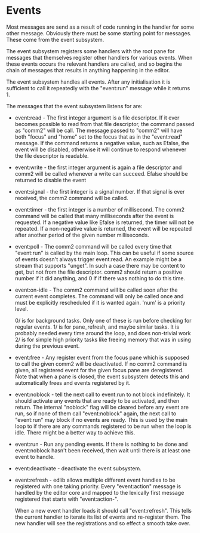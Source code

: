 # Events

Most messages are send as a result of code running in the handler for
some other message.  Obviously there must be some starting point for
messages.  These come from the event subsystem.

The event subsystem registers some handlers with the root pane for
messages that themselves register other handlers for various events.
When these events occurs the relevant handlers are called, and so begins
the chain of messages that results in anything happening in the editor.

The event subsystem handles all events.  After any initialisation it is
sufficient to call it repeatedly with the "event:run" message while it
returns 1.

The messages that the event subsystem listens for are:

- event:read - The first integer argument is a file descriptor.  If it
  ever becomes possible to read from that file descriptor, the command
  passed as "comm2" will be call.  The message passed to "comm2" will
  have both "focus" and "home" set to the focus that as in the
  "event:read" message.  If the command returns a negative value, such
  as Efalse, the event will be disabled, otherwise it will continue to
  respond whenever the file descriptor is readable.

- event:write - the first integer argument is again a file descriptor
  and comm2 will be called whenever a write can succeed.  Efalse should
  be returned to disable the event

- event:signal - the first integer is a signal number.  If that signal
  is ever received, the comm2 command will be called.

- event:timer - the first integer is a number of millisecond.  The comm2
  command will be called that many milliseconds after the event is
  requested. If a negative value like Efalse is returned, the timer will
  not be repeated.  If a non-negative value is returned, the event will
  be repeated after another period of the given number milliseconds.

- event:poll - The comm2 command will be called every time that
  "event:run" is called by the main loop.  This can be useful if some
  source of events doesn't always trigger event:read.  An example might
  be a stream that supports "unget".  In such a case there may be
  content to get, but not from the file descriptor.
  comm2 should return a positive number if it did anything, and 0 if
  if there was nothing to do this time.

- event:on-idle - The comm2 command will be called soon after the
  current event completes.  The command will only be called once and
  must be explicitly rescheduled if it is wanted again.
  'num' is a priority level.

  0/ is for background tasks.  Only one of these is run before checking
     for regular events.
  1/ is for pane_refresh, and maybe similar tasks.  It is probably
     needed every time around the loop, and does non-trivial work
  2/ is for simple high priority tasks like freeing memory that was in
     using during the previous event.

- event:free - Any register event from the focus pane which is supposed
  to call the given comm2 will be deactivated.  If no comm2 command is
  given, all registered event for the given focus pane are deregistered.
  Note that when a pane is closed, the event subsystem detects this and
  automatically frees and events registered by it.

- event:noblock - tell the next call to event:run to not block
  indefinitely.  It should activate any events that are ready to be
  activated, and then return.  The internal "noblock" flag will be
  cleared before any event are run, so if none of them call
  "event:noblock" again, the next call to "event:run" may block if no
  events are ready.  This is used by the main loop to if there are any
  commands registered to be run when the loop is idle.  There might be a
  better way to achieve this.

- event:run - Run any pending events.  If there is nothing to be done
  and event:noblock hasn't been received, then wait until there is at
  least one event to handle.

- event:deactivate - deactivate the event subsystem.

- event:refresh - edlib allows multiple different event handles to be
  registered with one taking priority.  Every "event:action" message is
  handled by the editor core and mapped to the lexically first message
  registered that starts with "event:action-".

  When a new event handler loads it should call "event:refresh".  This
  tells the current handler to iterate its list of events and
  re-register them.  The new handler will see the registrations and so
  effect a smooth take over.

